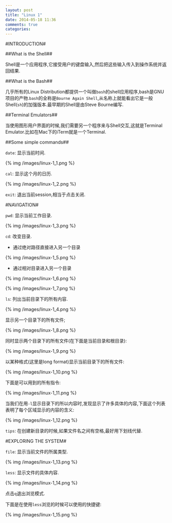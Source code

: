 ```yaml
---
layout: post
title: "Linux 1"
date: 2014-05-18 11:36
comments: true
categories: 
---
```


#INTRODUCTION#

##What is the Shell##

Shell是一个应用程序,它接受用户的键盘输入,然后把这些输入传入到操作系统并返回结果.


##What is the Bash##

几乎所有的Linux Distribution都提供一个叫做`bash`的shell应用程序,bash是GNU项目的产物.`bash`的全称是`Bourne Again Shell`,从名称上就能看出它是一般Shell(`sh`)的加强版本.最早期的Shell是由Steve Bourne编写.

<!-- more -->

##Terminal Emulators##

当使用图形用户界面的时候,我们需要另一个程序来与Shell交互,这就是Terminal Emulator.比如在Mac下的iTerm就是一个Terminal.


##Some simple commands##

`date`: 显示当前时间.

 {% img /images/linux-1_1.png %}
 
`cal`: 显示这个月的日历.

 {% img /images/linux-1_2.png %}
 
`exit`: 退出当前session,相当于点击关闭.

#NAVIGATION#

`pwd`: 显示当前工作目录.

 {% img /images/linux-1_3.png %}

`cd`: 改变目录.

* 通过绝对路径直接进入另一个目录

 {% img /images/linux-1_5.png %}

* 通过相对目录进入另一个目录

 {% img /images/linux-1_6.png %}
 
 {% img /images/linux-1_7.png %}

`ls`: 列出当前目录下的所有内容.

 {% img /images/linux-1_4.png %}
 
显示另一个目录下的所有文件;

 {% img /images/linux-1_8.png %}
 
同时显示两个目录下的所有文件(在下面是当前目录和根目录):

 {% img /images/linux-1_9.png %}
 
以某种格式(这里是long format)显示当前目录下的所有文件:

 {% img /images/linux-1_10.png %}
 
下面是可以用到的所有指令:

 {% img /images/linux-1_11.png %}
 
当我们在用`-l`显示目录下的所以内容时,发现显示了许多具体的内容,下面这个列表表明了每个区域显示的内容的含义:

 {% img /images/linux-1_12.png %}

`tips`: 在创建新目录的时候,如果文件名之间有空格,最好用下划线代替.


#EXPLORING THE SYSTEM#

`file`: 显示当前文件的所属类型.

 {% img /images/linux-1_13.png %}

`less`: 显示文件的具体内容.

 {% img /images/linux-1_14.png %}
 
点击`q`退出浏览模式.

下面是在使用`less`浏览的时候可以使用的快捷键:

 {% img /images/linux-1_15.png %}
